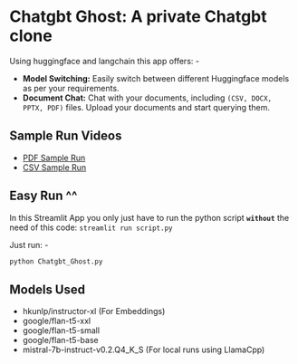 # Chatgbt Ghost: A private Chatgbt clone
Using huggingface and langchain this app offers: -
- **Model Switching:** Easily switch between different Huggingface models as per your requirements.
- **Document Chat:** Chat with your documents, including `(CSV, DOCX, PPTX, PDF)` files. Upload your documents and start querying them.
  
## Sample Run Videos
- [PDF Sample Run](https://drive.google.com/file/d/1pV-0HFy6f2Bj5J7dVN_MSCCbyjsbkS6i/view?usp=sharing)
- [CSV Sample Run](https://drive.google.com/file/d/11Zrc1USczjzVT6I5MQ9HQr68aot1Qr5i/view?usp=sharing)
  
## Easy Run ^^
In this Streamlit App you only just have to run the python script **`without`** the need of this code: `streamlit run script.py`

Just run: -
```bash
python Chatgbt_Ghost.py
```

## Models Used
- hkunlp/instructor-xl (For Embeddings)
- google/flan-t5-xxl
- google/flan-t5-small
- google/flan-t5-base
- mistral-7b-instruct-v0.2.Q4_K_S (For local runs using LlamaCpp)

